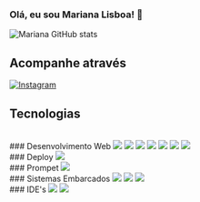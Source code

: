 ### Olá, eu sou Mariana Lisboa! 🚀

![Mariana GitHub stats](https://github-readme-stats.vercel.app/api?username=marian4cost&show_icons=true&theme=dark)

## Acompanhe através
[![Instagram](https://img.shields.io/badge/Instagram-E4405F?style=for-the-badge&logo=instagram&logoColor=white)](https://instagram.com/marian4.cost4?igshid=MzMyNGUyNmU2YQ==)

## Tecnologias 
<div styles='display: inline_block'>
  </br>
  ### Desenvolvimento Web 
  <img src='https://img.shields.io/badge/Markdown-000000?style=for-the-badge&logo=markdown&logoColor=white'>
  <img src='https://img.shields.io/badge/HTML5-E34F26?style=for-the-badge&logo=html5&logoColor=white'>
  <img src='https://img.shields.io/badge/CSS3-1572B6?style=for-the-badge&logo=css3&logoColor=white'>
  <img src='https://img.shields.io/badge/Python-3776AB?style=for-the-badge&logo=python&logoColor=white'>
  <img src='https://img.shields.io/badge/Django-092E20?style=for-the-badge&logo=django&logoColor=white'>
  <img src='https://img.shields.io/badge/JavaScript-323330?style=for-the-badge&logo=javascript&logoColor=F7DF1E'>
  <img src='https://img.shields.io/badge/React-20232A?style=for-the-badge&logo=react&logoColor=61DAFB'>
  </br>
  ### Deploy
  <img src='https://img.shields.io/badge/Vercel-000000?style=for-the-badge&logo=vercel&logoColor=white'>
  </br>
  ### Prompet
  <img src='https://img.shields.io/badge/GIT-E44C30?style=for-the-badge&logo=git&logoColor=white'>
  </br>
  ### Sistemas Embarcados
  <img src='https://img.shields.io/badge/Arduino-00979D?style=for-the-badge&logo=Arduino&logoColor=white'>
  <img src='https://img.shields.io/badge/espressif-E7352C?style=for-the-badge&logo=espressif&logoColor=white'>
  <img src='https://img.shields.io/badge/Raspberry%20Pi-A22846?style=for-the-badge&logo=Raspberry%20Pi&logoColor=white'>
  </br>
  ### IDE's
  <img src='https://img.shields.io/badge/Arduino_IDE-00979D?style=for-the-badge&logo=arduino&logoColor=white'>
  <img src='https://img.shields.io/badge/Visual_Studio_Code-0078D4?style=for-the-badge&logo=visual%20studio%20code&logoColor=white'>
</div>
